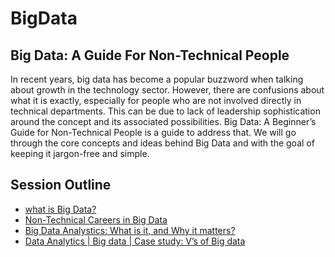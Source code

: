 # BigData
## Big Data: A Guide For Non-Technical People

In recent years, big data has become a popular buzzword when talking about growth in the technology sector. 
However,  there are confusions about what it is exactly, especially for people who are not involved directly in technical 
departments. This can be due to lack of leadership sophistication around the concept and its associated possibilities. 
Big Data: A Beginner’s Guide for Non-Technical People is a guide to address that. We will go through the core concepts 
and ideas behind Big Data and with the goal of keeping it jargon-free and simple.

## Session Outline
* [what is Big Data?](https://www.dermengine.com/blog/dermengine-big-data-technology-artificial-intelligence-dermatology)
* [Non-Technical Careers in Big Data]()
* [Big Data Analystics: What is it, and Why it matters?](https://www.sas.com/en_us/insights/analytics/big-data-analytics.html#technical)
* [Data Analytics | Big data | Case study: V’s of Big data](https://towardsdatascience.com/data-analytics-big-data-case-study-vs-of-big-data-1d3dc5118759)
